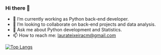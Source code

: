 ### Hi there 👋

- 🔭 I’m currently working as Python back-end developer.
- 👯 I’m looking to collaborate on back-end projects and data analysis.
- 💬 Ask me about Python development and Statistics.
- 📫 How to reach me: laurateixeiracm@gmail.com


[![Top Langs](https://github-readme-stats.vercel.app/api/top-langs/?username=anuraghazra&layout=compact)](https://github.com/laurateixeira)


<!--
**laurateixeira/laurateixeira** is a ✨ _special_ ✨ repository because its `README.md` (this file) appears on your GitHub profile.

Here are some ideas to get you started:

- 🔭 I’m currently working on ...
- 🌱 I’m currently learning ...
- 👯 I’m looking to collaborate on ...
- 🤔 I’m looking for help with ...
- 💬 Ask me about ...
- 📫 How to reach me: ...
- 😄 Pronouns: ...
- ⚡ Fun fact: ...
-->
